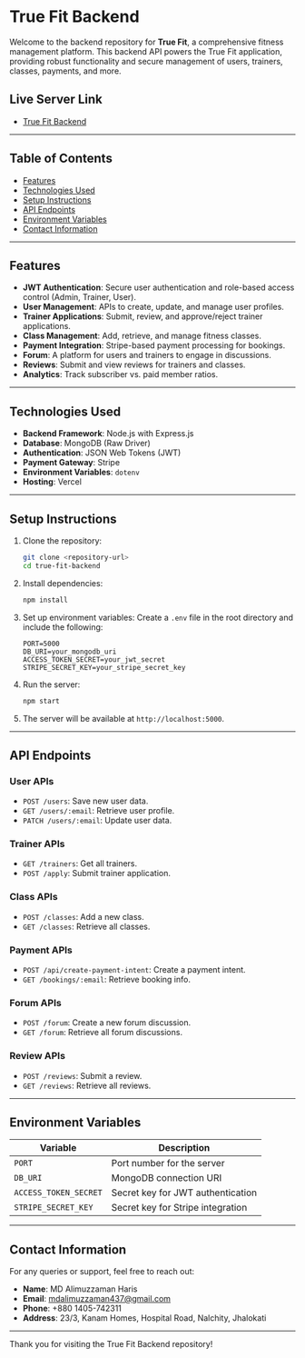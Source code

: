 # True Fit Backend

Welcome to the backend repository for **True Fit**, a comprehensive fitness management platform. This backend API powers the True Fit application, providing robust functionality and secure management of users, trainers, classes, payments, and more.

## Live Server Link
- [True Fit Backend](https://true-fit-server.vercel.app/)

---

## Table of Contents
- [Features](#features)
- [Technologies Used](#technologies-used)
- [Setup Instructions](#setup-instructions)
- [API Endpoints](#api-endpoints)
- [Environment Variables](#environment-variables)
- [Contact Information](#contact-information)

---

## Features

- **JWT Authentication**: Secure user authentication and role-based access control (Admin, Trainer, User).
- **User Management**: APIs to create, update, and manage user profiles.
- **Trainer Applications**: Submit, review, and approve/reject trainer applications.
- **Class Management**: Add, retrieve, and manage fitness classes.
- **Payment Integration**: Stripe-based payment processing for bookings.
- **Forum**: A platform for users and trainers to engage in discussions.
- **Reviews**: Submit and view reviews for trainers and classes.
- **Analytics**: Track subscriber vs. paid member ratios.

---

## Technologies Used

- **Backend Framework**: Node.js with Express.js
- **Database**: MongoDB (Raw Driver)
- **Authentication**: JSON Web Tokens (JWT)
- **Payment Gateway**: Stripe
- **Environment Variables**: `dotenv`
- **Hosting**: Vercel

---

## Setup Instructions

1. Clone the repository:
   ```bash
   git clone <repository-url>
   cd true-fit-backend
   ```

2. Install dependencies:
   ```bash
   npm install
   ```

3. Set up environment variables:
   Create a `.env` file in the root directory and include the following:
   ```env
   PORT=5000
   DB_URI=your_mongodb_uri
   ACCESS_TOKEN_SECRET=your_jwt_secret
   STRIPE_SECRET_KEY=your_stripe_secret_key
   ```

4. Run the server:
   ```bash
   npm start
   ```

5. The server will be available at `http://localhost:5000`.

---

## API Endpoints

### User APIs
- `POST /users`: Save new user data.
- `GET /users/:email`: Retrieve user profile.
- `PATCH /users/:email`: Update user data.

### Trainer APIs
- `GET /trainers`: Get all trainers.
- `POST /apply`: Submit trainer application.

### Class APIs
- `POST /classes`: Add a new class.
- `GET /classes`: Retrieve all classes.

### Payment APIs
- `POST /api/create-payment-intent`: Create a payment intent.
- `GET /bookings/:email`: Retrieve booking info.

### Forum APIs
- `POST /forum`: Create a new forum discussion.
- `GET /forum`: Retrieve all forum discussions.

### Review APIs
- `POST /reviews`: Submit a review.
- `GET /reviews`: Retrieve all reviews.

---

## Environment Variables

| Variable              | Description                          |
|-----------------------|--------------------------------------|
| `PORT`                | Port number for the server          |
| `DB_URI`              | MongoDB connection URI              |
| `ACCESS_TOKEN_SECRET` | Secret key for JWT authentication   |
| `STRIPE_SECRET_KEY`   | Secret key for Stripe integration   |

---

## Contact Information

For any queries or support, feel free to reach out:

- **Name**: MD Alimuzzaman Haris
- **Email**: mdalimuzzaman437@gmail.com
- **Phone**: +880 1405-742311
- **Address**: 23/3, Kanam Homes, Hospital Road, Nalchity, Jhalokati

---

Thank you for visiting the True Fit Backend repository!
